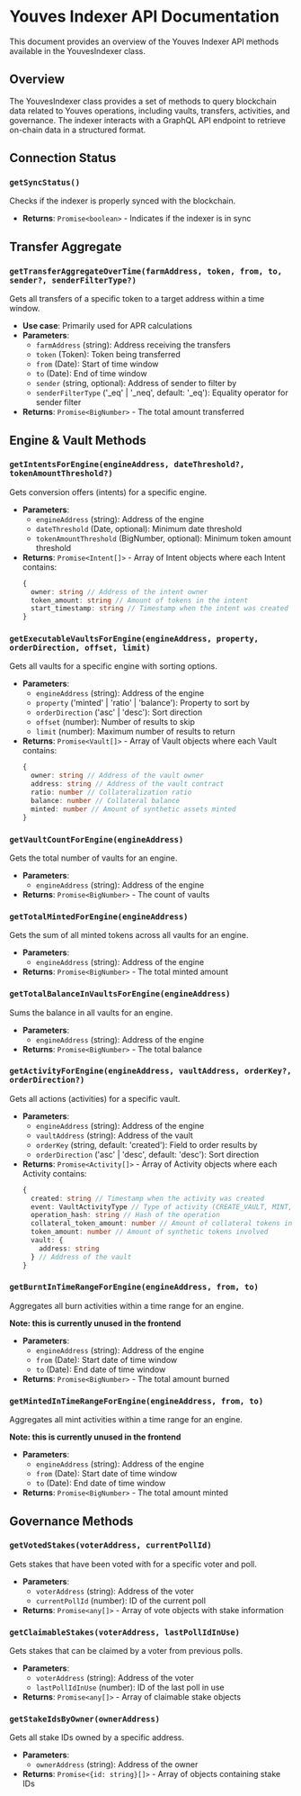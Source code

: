 # Youves Indexer API Documentation

This document provides an overview of the Youves Indexer API methods available in the YouvesIndexer class.

## Overview

The YouvesIndexer class provides a set of methods to query blockchain data related to Youves operations, including vaults, transfers, activities, and governance. The indexer interacts with a GraphQL API endpoint to retrieve on-chain data in a structured format.

## Connection Status

### `getSyncStatus()`

Checks if the indexer is properly synced with the blockchain.

- **Returns**: `Promise<boolean>` - Indicates if the indexer is in sync

## Transfer Aggregate

### `getTransferAggregateOverTime(farmAddress, token, from, to, sender?, senderFilterType?)`

Gets all transfers of a specific token to a target address within a time window.

- **Use case**: Primarily used for APR calculations
- **Parameters**:
  - `farmAddress` (string): Address receiving the transfers
  - `token` (Token): Token being transferred
  - `from` (Date): Start of time window
  - `to` (Date): End of time window
  - `sender` (string, optional): Address of sender to filter by
  - `senderFilterType` ('\_eq' | '\_neq', default: '\_eq'): Equality operator for sender filter
- **Returns**: `Promise<BigNumber>` - The total amount transferred

## Engine & Vault Methods

### `getIntentsForEngine(engineAddress, dateThreshold?, tokenAmountThreshold?)`

Gets conversion offers (intents) for a specific engine.

- **Parameters**:
  - `engineAddress` (string): Address of the engine
  - `dateThreshold` (Date, optional): Minimum date threshold
  - `tokenAmountThreshold` (BigNumber, optional): Minimum token amount threshold
- **Returns**: `Promise<Intent[]>` - Array of Intent objects where each Intent contains:
  ```typescript
  {
    owner: string // Address of the intent owner
    token_amount: string // Amount of tokens in the intent
    start_timestamp: string // Timestamp when the intent was created
  }
  ```

### `getExecutableVaultsForEngine(engineAddress, property, orderDirection, offset, limit)`

Gets all vaults for a specific engine with sorting options.

- **Parameters**:
  - `engineAddress` (string): Address of the engine
  - `property` ('minted' | 'ratio' | 'balance'): Property to sort by
  - `orderDirection` ('asc' | 'desc'): Sort direction
  - `offset` (number): Number of results to skip
  - `limit` (number): Maximum number of results to return
- **Returns**: `Promise<Vault[]>` - Array of Vault objects where each Vault contains:
  ```typescript
  {
    owner: string // Address of the vault owner
    address: string // Address of the vault contract
    ratio: number // Collateralization ratio
    balance: number // Collateral balance
    minted: number // Amount of synthetic assets minted
  }
  ```

### `getVaultCountForEngine(engineAddress)`

Gets the total number of vaults for an engine.

- **Parameters**:
  - `engineAddress` (string): Address of the engine
- **Returns**: `Promise<BigNumber>` - The count of vaults

### `getTotalMintedForEngine(engineAddress)`

Gets the sum of all minted tokens across all vaults for an engine.

- **Parameters**:
  - `engineAddress` (string): Address of the engine
- **Returns**: `Promise<BigNumber>` - The total minted amount

### `getTotalBalanceInVaultsForEngine(engineAddress)`

Sums the balance in all vaults for an engine.

- **Parameters**:
  - `engineAddress` (string): Address of the engine
- **Returns**: `Promise<BigNumber>` - The total balance


### `getActivityForEngine(engineAddress, vaultAddress, orderKey?, orderDirection?)`

Gets all actions (activities) for a specific vault.

- **Parameters**:
  - `engineAddress` (string): Address of the engine
  - `vaultAddress` (string): Address of the vault
  - `orderKey` (string, default: 'created'): Field to order results by
  - `orderDirection` ('asc' | 'desc', default: 'desc'): Sort direction
- **Returns**: `Promise<Activity[]>` - Array of Activity objects where each Activity contains:
  ```typescript
  {
    created: string // Timestamp when the activity was created
    event: VaultActivityType // Type of activity (CREATE_VAULT, MINT, etc.)
    operation_hash: string // Hash of the operation
    collateral_token_amount: number // Amount of collateral tokens involved
    token_amount: number // Amount of synthetic tokens involved
    vault: {
      address: string
    } // Address of the vault
  }
  ```

### `getBurntInTimeRangeForEngine(engineAddress, from, to)`

Aggregates all burn activities within a time range for an engine.

**Note: this is currently unused in the frontend**

- **Parameters**:
  - `engineAddress` (string): Address of the engine
  - `from` (Date): Start date of time window
  - `to` (Date): End date of time window
- **Returns**: `Promise<BigNumber>` - The total amount burned

### `getMintedInTimeRangeForEngine(engineAddress, from, to)`

Aggregates all mint activities within a time range for an engine.

**Note: this is currently unused in the frontend**

- **Parameters**:
  - `engineAddress` (string): Address of the engine
  - `from` (Date): Start date of time window
  - `to` (Date): End date of time window
- **Returns**: `Promise<BigNumber>` - The total amount minted

## Governance Methods

### `getVotedStakes(voterAddress, currentPollId)`

Gets stakes that have been voted with for a specific voter and poll.

- **Parameters**:
  - `voterAddress` (string): Address of the voter
  - `currentPollId` (number): ID of the current poll
- **Returns**: `Promise<any[]>` - Array of vote objects with stake information

### `getClaimableStakes(voterAddress, lastPollIdInUse)`

Gets stakes that can be claimed by a voter from previous polls.

- **Parameters**:
  - `voterAddress` (string): Address of the voter
  - `lastPollIdInUse` (number): ID of the last poll in use
- **Returns**: `Promise<any[]>` - Array of claimable stake objects

### `getStakeIdsByOwner(ownerAddress)`

Gets all stake IDs owned by a specific address.

- **Parameters**:
  - `ownerAddress` (string): Address of the owner
- **Returns**: `Promise<{id: string}[]>` - Array of objects containing stake IDs